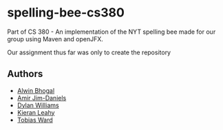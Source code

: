 # spelling-bee-cs380
Part of CS 380 - An implementation of the NYT spelling bee made for our group using Maven and openJFX. 

Our assignment thus far was only to create the repository

## Authors
- [Alwin Bhogal](https://github.com/Alwin224)
- [Amir Jim-Daniels](https://github.com/amirjimdaniels)
- [Dylan Williams](https://github.com/dwilliams-19)
- [Kieran Leahy](https://github.com/leahykieran)
- [Tobias Ward](https://github.com/moonmoon2)
